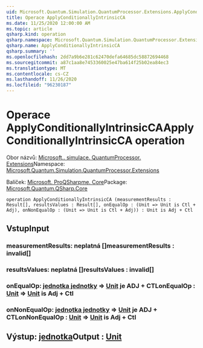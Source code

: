 ```yaml
---
uid: Microsoft.Quantum.Simulation.QuantumProcessor.Extensions.ApplyConditionallyIntrinsicCA
title: Operace ApplyConditionallyIntrinsicCA
ms.date: 11/25/2020 12:00:00 AM
ms.topic: article
qsharp.kind: operation
qsharp.namespace: Microsoft.Quantum.Simulation.QuantumProcessor.Extensions
qsharp.name: ApplyConditionallyIntrinsicCA
qsharp.summary: ''
ms.openlocfilehash: 2dd7a9b6e281c62470defa64685dc58872694468
ms.sourcegitcommit: a87c1aa8e7453360025e47ba614f25b02ea84ec3
ms.translationtype: MT
ms.contentlocale: cs-CZ
ms.lasthandoff: 11/26/2020
ms.locfileid: "96230187"
---
```

# <a name="applyconditionallyintrinsicca-operation"></a><span data-ttu-id="542a4-102">Operace ApplyConditionallyIntrinsicCA</span><span class="sxs-lookup"><span data-stu-id="542a4-102">ApplyConditionallyIntrinsicCA operation</span></span>

<span data-ttu-id="542a4-103">Obor názvů: [Microsoft.. simulace. QuantumProcessor. Extensions](xref:Microsoft.Quantum.Simulation.QuantumProcessor.Extensions)</span><span class="sxs-lookup"><span data-stu-id="542a4-103">Namespace: [Microsoft.Quantum.Simulation.QuantumProcessor.Extensions](xref:Microsoft.Quantum.Simulation.QuantumProcessor.Extensions)</span></span>

<span data-ttu-id="542a4-104">Balíček: [Microsoft. ProQSharpme. Core](https://nuget.org/packages/Microsoft.Quantum.QSharp.Core)</span><span class="sxs-lookup"><span data-stu-id="542a4-104">Package: [Microsoft.Quantum.QSharp.Core](https://nuget.org/packages/Microsoft.Quantum.QSharp.Core)</span></span>




```qsharp
operation ApplyConditionallyIntrinsicCA (measurementResults : Result[], resultsValues : Result[], onEqualOp : (Unit => Unit is Ctl + Adj), onNonEqualOp : (Unit => Unit is Ctl + Adj)) : Unit is Adj + Ctl
```


## <a name="input"></a><span data-ttu-id="542a4-105">Vstup</span><span class="sxs-lookup"><span data-stu-id="542a4-105">Input</span></span>

### <a name="measurementresults--__invalidresult__"></a><span data-ttu-id="542a4-106">measurementResults: __neplatná <Result>__[]</span><span class="sxs-lookup"><span data-stu-id="542a4-106">measurementResults : __invalid<Result>__[]</span></span>




### <a name="resultsvalues--__invalidresult__"></a><span data-ttu-id="542a4-107">resultsValues: __neplatná <Result>__[]</span><span class="sxs-lookup"><span data-stu-id="542a4-107">resultsValues : __invalid<Result>__[]</span></span>




### <a name="onequalop--unit--unit--is-adj--ctl"></a><span data-ttu-id="542a4-108">onEqualOp: [jednotka jednotky](xref:microsoft.quantum.lang-ref.unit) => [Unit](xref:microsoft.quantum.lang-ref.unit) je ADJ + CTL</span><span class="sxs-lookup"><span data-stu-id="542a4-108">onEqualOp : [Unit](xref:microsoft.quantum.lang-ref.unit) => [Unit](xref:microsoft.quantum.lang-ref.unit)  is Adj + Ctl</span></span>




### <a name="onnonequalop--unit--unit--is-adj--ctl"></a><span data-ttu-id="542a4-109">onNonEqualOp: [jednotka jednotky](xref:microsoft.quantum.lang-ref.unit) => [Unit](xref:microsoft.quantum.lang-ref.unit) je ADJ + CTL</span><span class="sxs-lookup"><span data-stu-id="542a4-109">onNonEqualOp : [Unit](xref:microsoft.quantum.lang-ref.unit) => [Unit](xref:microsoft.quantum.lang-ref.unit)  is Adj + Ctl</span></span>





## <a name="output--unit"></a><span data-ttu-id="542a4-110">Výstup: [jednotka](xref:microsoft.quantum.lang-ref.unit)</span><span class="sxs-lookup"><span data-stu-id="542a4-110">Output : [Unit](xref:microsoft.quantum.lang-ref.unit)</span></span>

